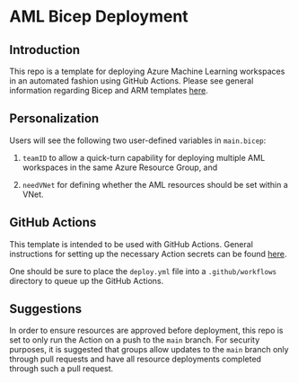 # AML Bicep Deployment

## Introduction
This repo is a template for deploying Azure Machine Learning workspaces in an automated fashion using GitHub Actions. Please see general information regarding Bicep and ARM templates [here](https://docs.microsoft.com/en-us/azure/azure-resource-manager/bicep/overview?tabs=bicep).

## Personalization
Users will see the following two user-defined variables in `main.bicep`:

1. `teamID` to allow a quick-turn capability for deploying multiple AML workspaces in the same Azure Resource Group, and 
   
2. `needVNet` for defining whether the AML resources should be set within a VNet.

## GitHub Actions
This template is intended to be used with GitHub Actions. General instructions for setting up the necessary Action secrets can be found [here](https://docs.microsoft.com/en-us/azure/azure-resource-manager/bicep/deploy-github-actions?tabs=CLI).

One should be sure to place the `deploy.yml` file into a `.github/workflows` directory to queue up the GitHub Actions.

## Suggestions
In order to ensure resources are approved before deployment, this repo is set to only run the Action on a push to the `main` branch. For security purposes, it is suggested that groups allow updates to the `main` branch only through pull requests and have all resource deployments completed through such a pull request.
